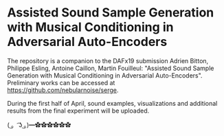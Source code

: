 # Assisted Sound Sample Generation with Musical Conditioning in Adversarial Auto-Encoders



The repository is a companion to the DAFx19 submission
Adrien Bitton, Philippe Esling, Antoine Caillon, Martin Fouilleul: "Assisted Sound Sample Generation with Musical Conditioning in Adversarial Auto-Encoders".
Preliminary works can be accessed at https://github.com/nebularnoise/serge.

During the first half of April, sound examples, visualizations and additional results from the final experiment will be uploaded.

( ͜。 ͡ʖ ͜。)━✿✿✿✿✿✿
